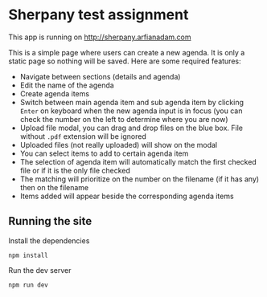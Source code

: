 # Sherpany test assignment
This app is running on http://sherpany.arfianadam.com

This is a simple page where users can create a new agenda. It is only a static page so nothing will be saved. Here are some required features:

- Navigate between sections (details and agenda)
- Edit the name of the agenda
- Create agenda items
- Switch between main agenda item and sub agenda item by clicking `Enter` on keyboard when the new agenda input is in focus (you can check the number on the left to determine where you are now)
- Upload file modal, you can drag and drop files on the blue box. File without `.pdf` extension will be ignored
- Uploaded files (not really uploaded) will show on the modal
- You can select items to add to certain agenda item
- The selection of agenda item will automatically match the first checked file or if it is the only file checked
- The matching will prioritize on the number on the filename (if it has any) then on the filename
- Items added will appear beside the corresponding agenda items

## Running the site
Install the dependencies
```
npm install
```
Run the dev server
```
npm run dev
```
